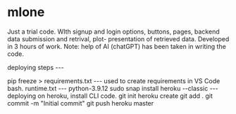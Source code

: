 # mlone
Just a trial code. WIth signup and login options, buttons, pages, backend data submission and retrival, plot- presentation of retrieved data. 
Developed in 3 hours of work. Note: help of AI (chatGPT) has been taken in writing the code. 

deploying steps ---

pip freeze > requirements.txt  --- used to create requirements in VS Code bash. 
runtime.txt --- python-3.9.12 
sudo snap install heroku --classic   --- deploying on heroku, install CLI code. 
git init
heroku create
git add .
git commit -m "Initial commit"
git push heroku master

